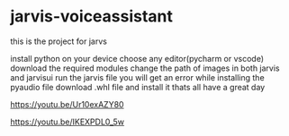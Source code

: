 # jarvis-voiceassistant
this is the project for jarvs


install python on your device 
choose any editor(pycharm or vscode)
download the required modules
change the path of images in both jarvis and jarvisui
run the jarvis file
you will get an error while installing the pyaudio file download .whl file and install it 
thats all have a great day

https://youtu.be/Ur10exAZY80


https://youtu.be/IKEXPDL0_5w
